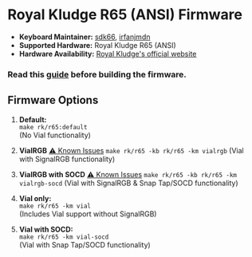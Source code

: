 # Royal Kludge R65 (ANSI) Firmware

* **Keyboard Maintainer:** [sdk66](https://github.com/sdk66), [irfanjmdn](https://github.com/irfanjmdn)
* **Supported Hardware:** Royal Kludge R65 (ANSI)
* **Hardware Availability:** [Royal Kludge's official website](http://www.rkgaming.com)

### Read this [guide](https://github.com/irfanjmdn/r65/tree/vialrgb#guide) before building the firmware. 

## Firmware Options

1. **Default:**  
   `make rk/r65:default`  
   (No Vial functionality)

2. **VialRGB** [⚠ Known Issues](https://github.com/irfanjmdn/r65/tree/vialrgb#known-issues)
   `make rk/r65 -kb rk/r65 -km vialrgb`
   (Vial with SignalRGB functionality)

3. **VialRGB with SOCD** [⚠ Known Issues](https://github.com/irfanjmdn/r65/tree/vialrgb#known-issues)
   `make rk/r65 -kb rk/r65 -km vialrgb-socd`
   (Vial with SignalRGB & Snap Tap/SOCD functionality)

4. **Vial only:**  
   `make rk/r65 -km vial`  
   (Includes Vial support without SignalRGB)

5. **Vial with SOCD:**  
   `make rk/r65 -km vial-socd`  
   (Vial with Snap Tap/SOCD functionality)